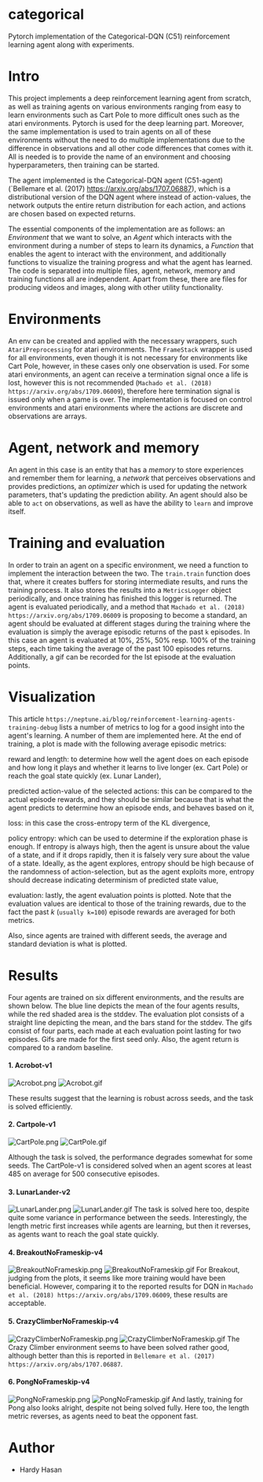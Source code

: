 # categorical
Pytorch implementation of the Categorical-DQN (C51) reinforcement learning agent along with experiments.

# Intro
This project implements a deep reinforcement learning agent from scratch, as well
as training agents on various environments ranging from easy to learn environments such as Cart Pole to more difficult
ones such as the atari environments. Pytorch is used for the
deep learning part. Moreover, the same implementation is used to train agents on all of these environments without the
need to do multiple implementations due to the difference in observations and all other code differences that comes
with it. All is needed is to provide the name of an environment and choosing hyperparameters, then training can be
started.

The agent implemented is the Categorical-DQN agent (C51-agent)
(`Bellemare et al. (2017) https://arxiv.org/abs/1707.06887), which is a distributional
version of the DQN agent where instead of action-values, the network outputs the entire return distribution for each
action, and actions are chosen based on expected returns.

The essential components of the implementation are as follows: an *Environment* that we want to solve, an *Agent* which
interacts with the environment during a number of steps to learn its dynamics, a *Function* that enables the agent to
interact with the environment, and additionally functions to visualize the training progress and what the agent has
learned.
The code is separated into multiple files, agent, network, memory and training functions all are independent. 
Apart from these, there are files for producing videos and images, along with other utility functionality.

# Environments
An env can be created and applied with the necessary wrappers, such `AtariPreprocessing` for atari environments. The
`FrameStack` wrapper is used for all environments, even though it is not necessary for environments like Cart Pole,
however, in these cases only one observation is used. For some atari environments, an agent can receive a
termination signal once a life is lost, however this is not recommended
(`Machado et al. (2018) https://arxiv.org/abs/1709.06009`), therefore here
termination signal is issued only when a game is over.
The implementation is focused on control environments and atari environments where the actions
are discrete and observations are arrays.

# Agent, network and memory
An agent in this case is an entity that has a
*memory* to store experiences and remember them for learning, a *network* that perceives observations and provides
predictions, an *optimizer* which is used for updating the network parameters, that's updating the prediction
ability. An agent should also be able to ``act`` on observations, as well as have the ability to ``learn`` and
improve itself.

# Training and evaluation
In order to train an agent on a specific environment, we need a function to implement the interaction between the
two. The ``train.train`` function does that, where it creates buffers for storing intermediate results, and runs the 
training process. It also stores
the results into a ``MetricsLogger`` object periodically, and once training has finished this logger is returned.
The agent is evaluated periodically, and a method that
`Machado et al. (2018) https://arxiv.org/abs/1709.06009` is proposing to become a standard, an agent should
be evaluated at different stages during the training where the evaluation is simply the average episodic returns of
the past ``k`` episodes. In this case an agent is evaluated at 10%, 25%, 50% resp. 100% of the training steps, each
time taking the average of the past 100 episodes returns.
Additionally, a gif can be recorded for the lst episode at the evaluation points.

# Visualization
This article `https://neptune.ai/blog/reinforcement-learning-agents-training-debug` lists a number of metrics to
log for a good insight into the agent's learning. A number of them are implemented here. At the end of
training, a plot is made with the following average episodic metrics:

reward and length: to determine how well the agent does on each episode and how long it plays and whether it
learns to live longer (ex. Cart Pole) or reach the goal state quickly (ex. Lunar Lander),

predicted action-value of the selected actions: this can be compared to the actual episode rewards, and they should
be similar because that is what the agent predicts to determine how an episode ends, and behaves based on it,

loss: in this case the cross-entropy term of the KL divergence,

policy entropy: which can be used to determine if the exploration phase is enough. If entropy is always high,
then the agent is unsure about the value of a state, and if it drops rapidly, then it is falsely
very sure about the value of a state. Ideally, as the agent explores, entropy should be high
because of the randomness of action-selection, but as the agent exploits more, entropy should
decrease indicating determinism of predicted state value,

evaluation: lastly, the agent evaluation points is plotted. Note that the evaluation values are identical to
those of the training rewards, due to the fact the past *k* (``usually k=100``) episode rewards are
averaged for both metrics.

Also, since agents are trained with different seeds, the average and standard deviation is what is plotted.

# Results
Four agents are trained on six different environments, and the results are shown below.
The blue line depicts the mean of the four agents results, while the red shaded area is the stddev.
The evaluation plot consists of a straight line depicting the mean, and the bars stand for the stddev.
The gifs consist of four parts, each made at each evaluation point lasting for two episodes.
Gifs are made for the first seed only.
Also, the agent return is compared to a random baseline.

#### 1. Acrobot-v1
![Acrobot.png](media/Acrobot.png "Acrobot-v1")
![Acrobot.gif](media/Acrobot.gif)

These results suggest that the learning is robust across seeds, and the task is solved efficiently.

#### 2. Cartpole-v1
![CartPole.png](media/CartPole.png "Cartpole-v1")
![CartPole.gif](media/CartPole.gif)

Although the task is solved, the performance degrades somewhat for some seeds. The CartPole-v1 is considered
solved when an agent scores at least 485 on average for 500 consecutive episodes.

#### 3. LunarLander-v2
![LunarLander.png](media/LunarLander.png "LunarLander.png")
![LunarLander.gif](media/LunarLander.gif)
The task is solved here too, despite quite some variance in performance between the seeds.
Interestingly, the length metric first increases while agents are learning, but then it reverses,
as agents want to reach the goal state quickly.

#### 4. BreakoutNoFrameskip-v4
![BreakoutNoFrameskip.png](media/BreakoutNoFrameskip.png)
![BreakoutNoFrameskip.gif](media/BreakoutNoFrameskip.gif)
For Breakout, judging from the plots, it seems like more training would have been beneficial.
However, comparing it to the reported results for DQN in
`Machado et al. (2018) https://arxiv.org/abs/1709.06009`, these results
are acceptable.

#### 5. CrazyClimberNoFrameskip-v4
![CrazyClimberNoFrameskip.png](media/CrazyClimberNoFrameskip.png)
![CrazyClimberNoFrameskip.gif](media/CrazyClimberNoFrameskip.gif)
The Crazy Climber environment seems to have been solved rather good, although better than this
is reported in `Bellemare et al. (2017) https://arxiv.org/abs/1707.06887`.

#### 6. PongNoFrameskip-v4
![PongNoFrameskip.png](media/PongNoFrameskip.png)
![PongNoFrameskip.gif](media/PongNoFrameskip.gif)
And lastly, training for Pong also looks alright, despite not being solved fully.
Here too, the length metric reverses, as agents need to beat the opponent fast.

# Author
- Hardy Hasan